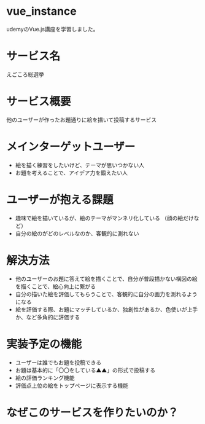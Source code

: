 # vue_instance
udemyのVue.js講座を学習しました。

# サービス名
えごころ総選挙
# サービス概要
他のユーザーが作ったお題通りに絵を描いて投稿するサービス
# メインターゲットユーザー
- 絵を描く練習をしたいけど、テーマが思いつかない人
- お題を考えることで、アイデア力を鍛えたい人
# ユーザーが抱える課題
- 趣味で絵を描いているが、絵のテーマがマンネリ化している （顔の絵だけなど）
- 自分の絵のがどのレベルなのか、客観的に測れない
# 解決方法
- 他のユーザーのお題に答えて絵を描くことで、自分が普段描かない構図の絵を描くことで、絵心向上に繋がる
- 自分の描いた絵を評価してもらうことで、客観的に自分の画力を測れるようになる
- 絵を評価する際、お題にマッチしているか、独創性があるか、色使いが上手か、など多角的に評価する
# 実装予定の機能
- ユーザーは誰でもお題を投稿できる
- お題は基本的に「〇〇をしている▲▲」の形式で投稿する
- 絵の評価ランキング機能
- 評価点上位の絵をトップページに表示する機能
# なぜこのサービスを作りたいのか？
